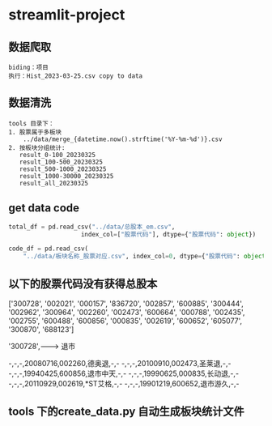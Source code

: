 # streamlit-project

## 数据爬取

```
biding：项目
执行：Hist_2023-03-25.csv copy to data
```

## 数据清洗

```
tools 目录下：
1. 股票属于多板块 
    ../data/merge_{datetime.now().strftime('%Y-%m-%d')}.csv
2. 按板块分组统计:
   result_0-100_20230325
   result_100-500_20230325
   result_500-1000_20230325
   result_1000-30000_20230325
   result_all_20230325
```

## get data code 

```python 
total_df = pd.read_csv("../data/总股本_em.csv",
                    index_col=["股票代码"], dtype={"股票代码": object})
```

```python
code_df = pd.read_csv(
    "../data/板块名称_股票对应.csv", index_col=0, dtype={"股票代码": object})
```

## 以下的股票代码没有获得总股本

['300728',
 '002021',
 '000157',
 '836720',
 '002857',
 '600885',
 '300444',
 '002962',
 '300964',
 '002260',
 '002473',
 '600664',
 '000788',
 '002435',
 '002755',
 '600488',
 '600856',
 '000835',
 '002619',
 '600652',
 '605077',
 '300870',
 '688123']

 '300728',---> 退市
 
 -,-,-,20080716,002260,德奥退,-,-
 -,-,-,20100910,002473,圣莱退,-,-
 -,-,-,19940425,600856,退市中天,-,-
-,-,-,19990625,000835,长动退,-,-
-,-,-,20110929,002619,*ST艾格,-,-
-,-,-,19901219,600652,退市游久,-,-


## tools 下的create_data.py 自动生成板块统计文件